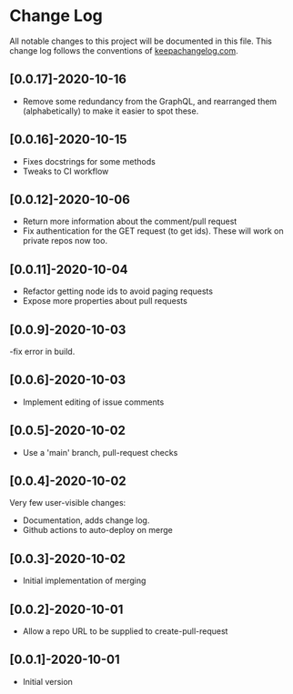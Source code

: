# Change Log
All notable changes to this project will be documented in this file. This change log follows the conventions of [keepachangelog.com](http://keepachangelog.com/).

## [0.0.17]-2020-10-16
- Remove some redundancy from the GraphQL, and rearranged them (alphabetically) to make it easier to spot these.
## [0.0.16]-2020-10-15
- Fixes docstrings for some methods
- Tweaks to CI workflow

## [0.0.12]-2020-10-06
- Return more information about the comment/pull request
- Fix authentication for the GET request (to get ids).
  These will work on private repos now too.

## [0.0.11]-2020-10-04
- Refactor getting node ids to avoid paging requests
- Expose more properties about pull requests

## [0.0.9]-2020-10-03
-fix error in build.

## [0.0.6]-2020-10-03
- Implement editing of issue comments

## [0.0.5]-2020-10-02
- Use a 'main' branch, pull-request checks

## [0.0.4]-2020-10-02
Very few user-visible changes:
- Documentation, adds change log.
- Github actions to auto-deploy on merge

## [0.0.3]-2020-10-02
- Initial implementation of merging

## [0.0.2]-2020-10-01
- Allow a repo URL to be supplied to create-pull-request

## [0.0.1]-2020-10-01
- Initial version
